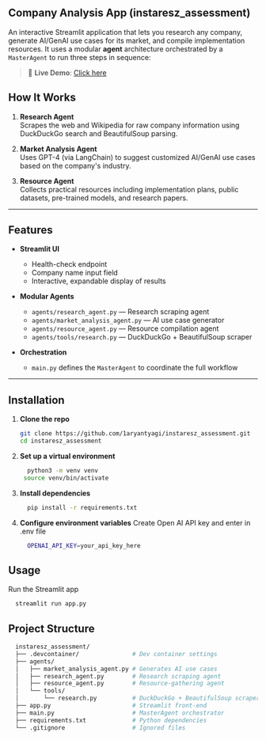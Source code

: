## Company Analysis App (instaresz_assessment)

An interactive Streamlit application that lets you research any company, generate AI/GenAI use cases for its market, and compile implementation resources. It uses a modular **agent** architecture orchestrated by a `MasterAgent` to run three steps in sequence:

> 🔗 **Live Demo**: [Click here](https://1aryantyagi-instaresz-assessment-app-4diyhb.streamlit.app/)

## How It Works

1. **Research Agent**  
   Scrapes the web and Wikipedia for raw company information using DuckDuckGo search and BeautifulSoup parsing.

2. **Market Analysis Agent**  
   Uses GPT-4 (via LangChain) to suggest customized AI/GenAI use cases based on the company's industry.

3. **Resource Agent**  
   Collects practical resources including implementation plans, public datasets, pre-trained models, and research papers.

---

## Features

- **Streamlit UI**
  - Health-check endpoint
  - Company name input field
  - Interactive, expandable display of results

- **Modular Agents**
  - `agents/research_agent.py` — Research scraping agent
  - `agents/market_analysis_agent.py` — AI use case generator
  - `agents/resource_agent.py` — Resource compilation agent
  - `agents/tools/research.py` — DuckDuckGo + BeautifulSoup scraper

- **Orchestration**
  - `main.py` defines the `MasterAgent` to coordinate the full workflow

---

## Installation

1. **Clone the repo**  
   ```bash
   git clone https://github.com/1aryantyagi/instaresz_assessment.git
   cd instaresz_assessment
   ```
   
2. **Set up a virtual environment**
   ```bash
     python3 -m venv venv
    source venv/bin/activate
   ```
   
3. **Install dependencies**
   ```bash
     pip install -r requirements.txt
   ```

4. **Configure environment variables**
   Create Open AI API key and enter in .env file
   ```bash
     OPENAI_API_KEY=your_api_key_here
   ```

## Usage
Run the Streamlit app
```bash
  streamlit run app.py
```

## Project Structure
```bash
  instaresz_assessment/
  ├── .devcontainer/               # Dev container settings
  ├── agents/
  │   ├── market_analysis_agent.py # Generates AI use cases
  │   ├── research_agent.py        # Research scraping agent
  │   ├── resource_agent.py        # Resource-gathering agent
  │   └── tools/
  │       └── research.py          # DuckDuckGo + BeautifulSoup scraper
  ├── app.py                       # Streamlit front-end
  ├── main.py                      # MasterAgent orchestrator
  ├── requirements.txt             # Python dependencies
  └── .gitignore                   # Ignored files
```
